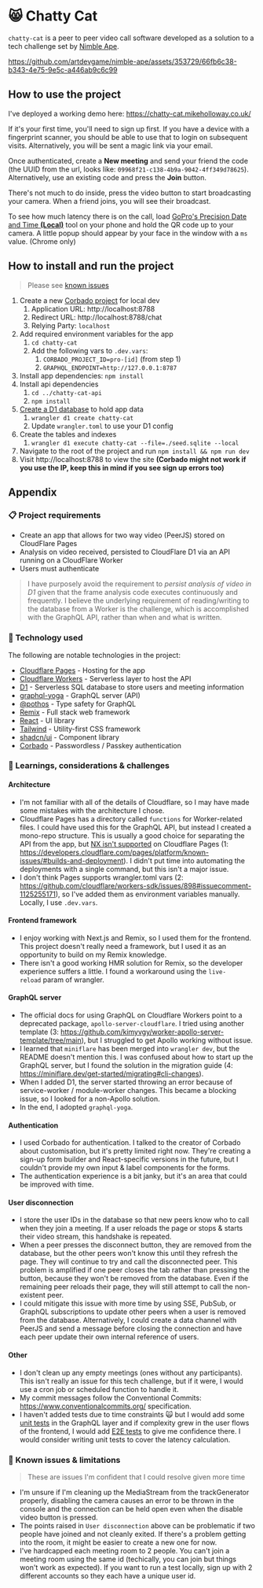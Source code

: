 # 😸 Chatty Cat

`chatty-cat` is a peer to peer video call software developed as a solution to a tech challenge set by [Nimble Ape](https://nimblea.pe).

https://github.com/artdevgame/nimble-ape/assets/353729/66fb6c38-b343-4e75-9e5c-a446ab9c6c99

## How to use the project

I've deployed a working demo here: https://chatty-cat.mikeholloway.co.uk/

If it's your first time, you'll need to sign up first. If you have a device with a fingerprint scanner, you should be able to use that to login on subsequent visits. Alternatively, you will be sent a magic link via your email.

Once authenticated, create a **New meeting** and send your friend the code (the UUID from the url, looks like: `09968f21-c138-4b9a-9042-4ff349d78625`). Alternatively, use an existing code and press the **Join** button.

There's not much to do inside, press the video button to start broadcasting your camera. When a friend joins, you will see their broadcast.

To see how much latency there is on the call, load [GoPro's Precision Date and Time **(Local)**](https://gopro.github.io/labs/control/precisiontime/) tool on your phone and hold the QR code up to your camera. A little popup should appear by your face in the window with a `ms` value. (Chrome only)

## How to install and run the project

> Please see [known issues](#-known-issues--limitations)

1. Create a new [Corbado project](https://app.corbado.com/) for local dev
   1. Application URL: http://localhost:8788
   2. Redirect URL: http://localhost:8788/chat
   3. Relying Party: `localhost`
2. Add required environment variables for the app
   1. `cd chatty-cat`
   2. Add the following vars to `.dev.vars`:
      1. `CORBADO_PROJECT_ID=pro-[id]` (from step 1)
      2. `GRAPHQL_ENDPOINT=http://127.0.0.1:8787`
3. Install app dependencies: `npm install`
4. Install api dependencies
   1. `cd ../chatty-cat-api`
   2. `npm install`
5. [Create a D1 database](https://developers.cloudflare.com/d1/get-started/#2-create-a-database) to hold app data
   1. `wrangler d1 create chatty-cat`
   2. Update `wrangler.toml` to use your D1 config
6. Create the tables and indexes
   1. `wrangler d1 execute chatty-cat --file=./seed.sqlite --local`
7. Navigate to the root of the project and run `npm install && npm run dev`
8. Visit http://localhost:8788 to view the site **(Corbado might not work if you use the IP, keep this in mind if you see sign up errors too)**

## Appendix

### 📋 Project requirements

- Create an app that allows for two way video (PeerJS) stored on CloudFlare Pages
- Analysis on video received, persisted to CloudFlare D1 via an API running on a CloudFlare Worker
- Users must authenticate

> I have purposely avoid the requirement to _persist analysis of video in D1_ given that the frame analysis code executes continuously and frequently. I believe the underlying requirement of reading/writing to the database from a Worker is the challenge, which is accomplished with the GraphQL API, rather than when and what is written.

### 🤖 Technology used

The following are notable technologies in the project:

- [Cloudflare Pages](https://developers.cloudflare.com/pages/) - Hosting for the app
- [Cloudflare Workers](https://developers.cloudflare.com/workers/) - Serverless layer to host the API
- [D1](https://developers.cloudflare.com/d1/) - Serverless SQL database to store users and meeting information
- [graphql-yoga](https://github.com/dotansimha/graphql-yoga) - GraphQL server (API)
- [@pothos](https://pothos-graphql.dev/) - Type safety for GraphQL
- [Remix](https://remix.run/) - Full stack web framework
- [React](https://react.dev/) - UI library
- [Tailwind](https://tailwindcss.com/) - Utility-first CSS framework
- [shadcn/ui](https://ui.shadcn.com/) - Component library
- [Corbado](https://www.corbado.com/) - Passwordless / Passkey authentication

### 🧠 Learnings, considerations & challenges

#### Architecture

- I'm not familiar with all of the details of Cloudflare, so I may have made some mistakes with the architecture I chose.
- Cloudflare Pages has a directory called `functions` for Worker-related files. I could have used this for the GraphQL API, but instead I created a mono-repo structure. This is usually a good choice for separating the API from the app, but [NX isn't supported](https://github.com/cloudflare/next-on-pages/issues/65#issuecomment-1438607957) on Cloudflare Pages (1: https://developers.cloudflare.com/pages/platform/known-issues/#builds-and-deployment). I didn't put time into automating the deployments with a single command, but this isn't a major issue.
- I don't think Pages supports wrangler.toml vars (2: https://github.com/cloudflare/workers-sdk/issues/898#issuecomment-1125255171), so I've added them as environment variables manually. Locally, I use `.dev.vars`.

#### Frontend framework

- I enjoy working with Next.js and Remix, so I used them for the frontend. This project doesn't really need a framework, but I used it as an opportunity to build on my Remix knowledge.
- There isn't a good working HMR solution for Remix, so the developer experience suffers a little. I found a workaround using the `live-reload` param of wrangler.

#### GraphQL server

- The official docs for using GraphQL on Cloudflare Workers point to a deprecated package, `apollo-server-cloudflare`. I tried using another template (3: https://github.com/kimyvgy/worker-apollo-server-template/tree/main), but I struggled to get Apollo working without issue.
- I learned that `miniflare` has been merged into `wrangler dev`, but the README doesn't mention this. I was confused about how to start up the GraphQL server, but I found the solution in the migration guide (4: https://miniflare.dev/get-started/migrating#cli-changes).
- When I added D1, the server started throwing an error because of service-worker / module-worker changes. This became a blocking issue, so I looked for a non-Apollo solution.
- In the end, I adopted `graphql-yoga`.

#### Authentication

- I used Corbado for authentication. I talked to the creator of Corbado about customisation, but it's pretty limited right now. They're creating a sign-up form builder and React-specific versions in the future, but I couldn't provide my own input & label components for the forms.
- The authentication experience is a bit janky, but it's an area that could be improved with time.

#### User disconnection

- I store the user IDs in the database so that new peers know who to call when they join a meeting. If a user reloads the page or stops & starts their video stream, this handshake is repeated.
- When a peer presses the disconnect button, they are removed from the database, but the other peers won't know this until they refresh the page. They will continue to try and call the disconnected peer. This problem is amplified if one peer closes the tab rather than pressing the button, because they won't be removed from the database. Even if the remaining peer reloads their page, they will still attempt to call the non-existent peer.
- I could mitigate this issue with more time by using SSE, PubSub, or GraphQL subscriptions to update other peers when a user is removed from the database. Alternatively, I could create a data channel with PeerJS and send a message before closing the connection and have each peer update their own internal reference of users.

#### Other

- I don't clean up any empty meetings (ones without any participants). This isn't really an issue for this tech challenge, but if it were, I would use a cron job or scheduled function to handle it.
- My commit messages follow the Conventional Commits: https://www.conventionalcommits.org/ specification.
- I haven't added tests due to time constraints 🙀 but I would add some [unit tests](https://jestjs.io/) in the GraphQL layer and if complexity grew in the user flows of the frontend, I would add [E2E tests](https://www.cypress.io/) to give me confidence there. I would consider writing unit tests to cover the latency calculation.

### 🐛 Known issues & limitations

> These are issues I'm confident that I could resolve given more time

- I'm unsure if I'm cleaning up the MediaStream from the trackGenerator properly, disabling the camera causes an error to be thrown in the console and the connection can be held open even when the disable video button is pressed.
- The points raised in `User disconnection` above can be problematic if two people have joined and not cleanly exited. If there's a problem getting into the room, it might be easier to create a new one for now.
- I've hardcapped each meeting room to 2 people. You can't join a meeting room using the same id (techically, you can join but things won't work as expected). If you want to run a test locally, sign up with 2 different accounts so they each have a unique user id.
